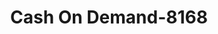 ---
f_zip-code: 49006
f_state-code: MI
title: Cash On Demand-8168
f_phone: 269-553-3325
f_city-only: Kalamazoo
f_address: 1727 W Main Street Kalamazoo
f_location-unique-id: '8168'
slug: cash-on-demand-8168
updated-on: '2024-05-30T13:46:58.046Z'
created-on: '2024-05-30T13:36:59.803Z'
published-on: '2024-05-30T13:54:32.469Z'
f_city-state: cms/city/kalamazoo-mi.md
f_company: cms/company/cash-on-demand.md
f_state: cms/state/michigan.md
layout: '[payday-loan].html'
tags: payday-loan
---